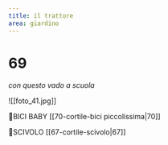 ```yaml
---
title: il trattore
area: giardino
---
```

# 69
_con questo vado a scuola_

![[foto_41.jpg]]

👀BICI BABY [[70-cortile-bici piccolissima|70]]

👀SCIVOLO [[67-cortile-scivolo|67]]
